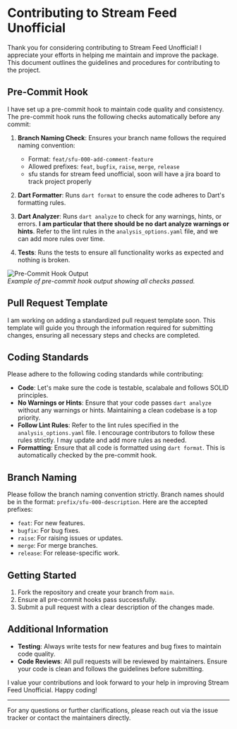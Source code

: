# Contributing to Stream Feed Unofficial

Thank you for considering contributing to Stream Feed Unofficial! I appreciate your efforts in helping me maintain and improve the package. This document outlines the guidelines and procedures for contributing to the project.

## Pre-Commit Hook

I have set up a pre-commit hook to maintain code quality and consistency. The pre-commit hook runs the following checks automatically before any commit:

1. **Branch Naming Check**: Ensures your branch name follows the required naming convention:  
   - Format: `feat/sfu-000-add-comment-feature`  
   - Allowed prefixes: `feat`, `bugfix`, `raise`, `merge`, `release`
   - sfu stands for stream feed unofficial, soon will have a jira board to track project properly
   
2. **Dart Formatter**: Runs `dart format` to ensure the code adheres to Dart's formatting rules.

3. **Dart Analyzer**: Runs `dart analyze` to check for any warnings, hints, or errors. **I am particular that there should be no dart analyze warnings or hints**. Refer to the lint rules in the `analysis_options.yaml` file, and we can add more rules over time.

4. **Tests**: Runs the tests to ensure all functionality works as expected and nothing is broken.

![Pre-Commit Hook Output](https://path-to-image-from-your-upload.png)  
*Example of pre-commit hook output showing all checks passed.*

## Pull Request Template

I am working on adding a standardized pull request template soon. This template will guide you through the information required for submitting changes, ensuring all necessary steps and checks are completed.

## Coding Standards

Please adhere to the following coding standards while contributing:

- **Code**: Let's make sure the code is testable, scalabale and follows SOLID principles.
- **No Warnings or Hints**: Ensure that your code passes `dart analyze` without any warnings or hints. Maintaining a clean codebase is a top priority.
- **Follow Lint Rules**: Refer to the lint rules specified in the `analysis_options.yaml` file. I encourage contributors to follow these rules strictly. I may update and add more rules as needed.
- **Formatting**: Ensure that all code is formatted using `dart format`. This is automatically checked by the pre-commit hook.


## Branch Naming

Please follow the branch naming convention strictly. Branch names should be in the format: `prefix/sfu-000-description`. Here are the accepted prefixes:
- `feat`: For new features.
- `bugfix`: For bug fixes.
- `raise`: For raising issues or updates.
- `merge`: For merge branches.
- `release`: For release-specific work.

## Getting Started

1. Fork the repository and create your branch from `main`.
2. Ensure all pre-commit hooks pass successfully.
3. Submit a pull request with a clear description of the changes made.

## Additional Information

- **Testing**: Always write tests for new features and bug fixes to maintain code quality.
- **Code Reviews**: All pull requests will be reviewed by maintainers. Ensure your code is clean and follows the guidelines before submitting.

I value your contributions and look forward to your help in improving Stream Feed Unofficial. Happy coding!

---

For any questions or further clarifications, please reach out via the issue tracker or contact the maintainers directly.

